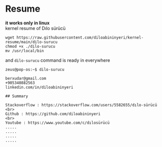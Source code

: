 # Resume
**it works only in linux** 
<br>
kernel resume of Dılo sürücü


```console
wget https://raw.githubusercontent.com/diloabininyeri/kernel-resume/main/dilo-surucu
chmod +x ./dilo-surucu
mv /usr/local/bin

```
and ```dilo-surucu``` command is ready in everywhere


```console
zeus@pop-os:~$ dilo-surucu

berxudar@gmail.com 
+905340882563
linkedin.com/in/diloabininyeri

## Summary

Stackoverflow : https://stackoverflow.com/users/5582655/dılo-sürücü
<br>
Github : https://github.com/diloabininyeri
<br>
Youtube : https://www.youtube.com/c/dılosürücü
.....
.....
.....
.....


```
